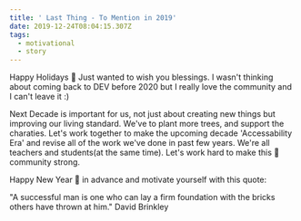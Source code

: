 ```yaml
---
title: ' Last Thing - To Mention in 2019'
date: 2019-12-24T08:04:15.307Z
tags:
  - motivational
  - story
---
```

Happy Holidays 🎉
Just wanted to wish you blessings. I wasn't thinking about coming back to DEV before 2020 but I really love the community and I can't leave it :)

Next Decade is important for us, not just about creating new things but improving our living standard. We've to plant more trees, and support the charaties. Let's work together to make the upcoming decade 'Accessability Era' and revise all of the work we've done in past few years. We're all teachers and students(at the same time). Let's work hard to make this 💪 community strong.

Happy New Year 🎉 in advance and motivate yourself with this quote:

"A successful man is one who can lay a firm foundation with the bricks others have thrown at him."
David Brinkley
